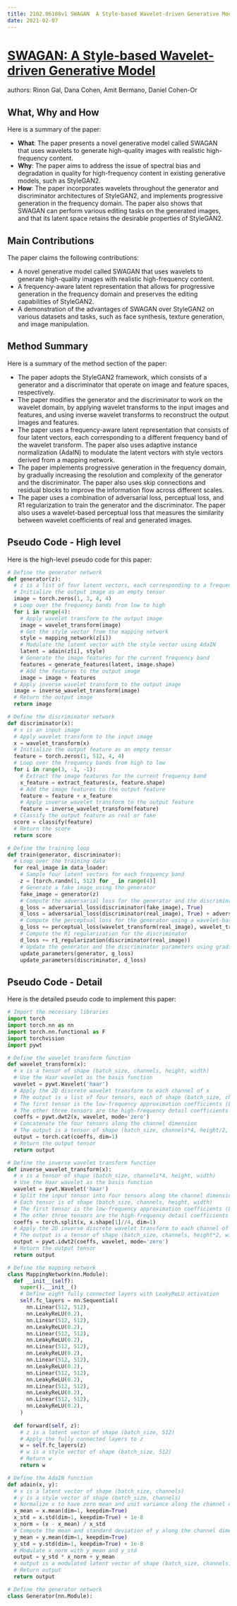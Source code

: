 ```yaml
---
title: 2102.06108v1 SWAGAN  A Style-based Wavelet-driven Generative Model
date: 2021-02-07
---
```


# [SWAGAN: A Style-based Wavelet-driven Generative Model](http://arxiv.org/abs/2102.06108v1)

authors: Rinon Gal, Dana Cohen, Amit Bermano, Daniel Cohen-Or


## What, Why and How

[1]: https://arxiv.org/abs/2102.06108v1 "SWAGAN: A Style-based Wavelet-driven Generative Model"
[2]: https://arxiv.org/pdf/2102.06108v1.pdf "SWAGAN: A Style-based WAvelet-driven Generative Model - arXiv.org"
[3]: http://export.arxiv.org/abs/2101.06108v1 "[2101.06108v1] Double Slit Experiment in the Non-Commutative Plane and ..."

Here is a summary of the paper:

- **What**: The paper presents a novel generative model called SWAGAN that uses wavelets to generate high-quality images with realistic high-frequency content.
- **Why**: The paper aims to address the issue of spectral bias and degradation in quality for high-frequency content in existing generative models, such as StyleGAN2.
- **How**: The paper incorporates wavelets throughout the generator and discriminator architectures of StyleGAN2, and implements progressive generation in the frequency domain. The paper also shows that SWAGAN can perform various editing tasks on the generated images, and that its latent space retains the desirable properties of StyleGAN2.

## Main Contributions

[1]: https://arxiv.org/abs/2102.06108v1 "SWAGAN: A Style-based Wavelet-driven Generative Model"
[2]: https://arxiv.org/pdf/2102.06108v1.pdf "SWAGAN: A Style-based WAvelet-driven Generative Model - arXiv.org"
[3]: http://export.arxiv.org/abs/2101.06108v1 "[2101.06108v1] Double Slit Experiment in the Non-Commutative Plane and ..."

The paper claims the following contributions:

- A novel generative model called SWAGAN that uses wavelets to generate high-quality images with realistic high-frequency content.
- A frequency-aware latent representation that allows for progressive generation in the frequency domain and preserves the editing capabilities of StyleGAN2.
- A demonstration of the advantages of SWAGAN over StyleGAN2 on various datasets and tasks, such as face synthesis, texture generation, and image manipulation.

## Method Summary

[1]: https://arxiv.org/abs/2102.06108v1 "SWAGAN: A Style-based Wavelet-driven Generative Model"
[2]: https://arxiv.org/pdf/2102.06108v1.pdf "SWAGAN: A Style-based WAvelet-driven Generative Model - arXiv.org"
[3]: http://export.arxiv.org/abs/2101.06108v1 "[2101.06108v1] Double Slit Experiment in the Non-Commutative Plane and ..."

Here is a summary of the method section of the paper:

- The paper adopts the StyleGAN2 framework, which consists of a generator and a discriminator that operate on image and feature spaces, respectively.
- The paper modifies the generator and the discriminator to work on the wavelet domain, by applying wavelet transforms to the input images and features, and using inverse wavelet transforms to reconstruct the output images and features.
- The paper uses a frequency-aware latent representation that consists of four latent vectors, each corresponding to a different frequency band of the wavelet transform. The paper also uses adaptive instance normalization (AdaIN) to modulate the latent vectors with style vectors derived from a mapping network.
- The paper implements progressive generation in the frequency domain, by gradually increasing the resolution and complexity of the generator and the discriminator. The paper also uses skip connections and residual blocks to improve the information flow across different scales.
- The paper uses a combination of adversarial loss, perceptual loss, and R1 regularization to train the generator and the discriminator. The paper also uses a wavelet-based perceptual loss that measures the similarity between wavelet coefficients of real and generated images.

## Pseudo Code - High level

Here is the high-level pseudo code for this paper:

```python
# Define the generator network
def generator(z):
  # z is a list of four latent vectors, each corresponding to a frequency band
  # Initialize the output image as an empty tensor
  image = torch.zeros(1, 3, 4, 4)
  # Loop over the frequency bands from low to high
  for i in range(4):
    # Apply wavelet transform to the output image
    image = wavelet_transform(image)
    # Get the style vector from the mapping network
    style = mapping_network(z[i])
    # Modulate the latent vector with the style vector using AdaIN
    latent = adain(z[i], style)
    # Generate the image features for the current frequency band
    features = generate_features(latent, image.shape)
    # Add the features to the output image
    image = image + features
  # Apply inverse wavelet transform to the output image
  image = inverse_wavelet_transform(image)
  # Return the output image
  return image

# Define the discriminator network
def discriminator(x):
  # x is an input image
  # Apply wavelet transform to the input image
  x = wavelet_transform(x)
  # Initialize the output feature as an empty tensor
  feature = torch.zeros(1, 512, 4, 4)
  # Loop over the frequency bands from high to low
  for i in range(3, -1, -1):
    # Extract the image features for the current frequency band
    x_feature = extract_features(x, feature.shape)
    # Add the image features to the output feature
    feature = feature + x_feature
    # Apply inverse wavelet transform to the output feature
    feature = inverse_wavelet_transform(feature)
  # Classify the output feature as real or fake
  score = classify(feature)
  # Return the score
  return score

# Define the training loop
def train(generator, discriminator):
  # Loop over the training data
  for real_image in data_loader:
    # Sample four latent vectors for each frequency band
    z = [torch.randn(1, 512) for _ in range(4)]
    # Generate a fake image using the generator
    fake_image = generator(z)
    # Compute the adversarial loss for the generator and the discriminator
    g_loss = adversarial_loss(discriminator(fake_image), True)
    d_loss = adversarial_loss(discriminator(real_image), True) + adversarial_loss(discriminator(fake_image), False)
    # Compute the perceptual loss for the generator using a wavelet-based metric
    g_loss += perceptual_loss(wavelet_transform(real_image), wavelet_transform(fake_image))
    # Compute the R1 regularization for the discriminator
    d_loss += r1_regularization(discriminator(real_image))
    # Update the generator and the discriminator parameters using gradient descent
    update_parameters(generator, g_loss)
    update_parameters(discriminator, d_loss)
```

## Pseudo Code - Detail

Here is the detailed pseudo code to implement this paper:

```python
# Import the necessary libraries
import torch
import torch.nn as nn
import torch.nn.functional as F
import torchvision
import pywt

# Define the wavelet transform function
def wavelet_transform(x):
  # x is a tensor of shape (batch_size, channels, height, width)
  # Use the Haar wavelet as the basis function
  wavelet = pywt.Wavelet('haar')
  # Apply the 2D discrete wavelet transform to each channel of x
  # The output is a list of four tensors, each of shape (batch_size, channels, height/2, width/2)
  # The first tensor is the low-frequency approximation coefficients (LL)
  # The other three tensors are the high-frequency detail coefficients (LH, HL, HH)
  coeffs = pywt.dwt2(x, wavelet, mode='zero')
  # Concatenate the four tensors along the channel dimension
  # The output is a tensor of shape (batch_size, channels*4, height/2, width/2)
  output = torch.cat(coeffs, dim=1)
  # Return the output tensor
  return output

# Define the inverse wavelet transform function
def inverse_wavelet_transform(x):
  # x is a tensor of shape (batch_size, channels*4, height, width)
  # Use the Haar wavelet as the basis function
  wavelet = pywt.Wavelet('haar')
  # Split the input tensor into four tensors along the channel dimension
  # Each tensor is of shape (batch_size, channels, height, width)
  # The first tensor is the low-frequency approximation coefficients (LL)
  # The other three tensors are the high-frequency detail coefficients (LH, HL, HH)
  coeffs = torch.split(x, x.shape[1]//4, dim=1)
  # Apply the 2D inverse discrete wavelet transform to each channel of x
  # The output is a tensor of shape (batch_size, channels, height*2, width*2)
  output = pywt.idwt2(coeffs, wavelet, mode='zero')
  # Return the output tensor
  return output

# Define the mapping network
class MappingNetwork(nn.Module):
  def __init__(self):
    super().__init__()
    # Define eight fully connected layers with LeakyReLU activation
    self.fc_layers = nn.Sequential(
      nn.Linear(512, 512),
      nn.LeakyReLU(0.2),
      nn.Linear(512, 512),
      nn.LeakyReLU(0.2),
      nn.Linear(512, 512),
      nn.LeakyReLU(0.2),
      nn.Linear(512, 512),
      nn.LeakyReLU(0.2),
      nn.Linear(512, 512),
      nn.LeakyReLU(0.2),
      nn.Linear(512, 512),
      nn.LeakyReLU(0.2),
      nn.Linear(512, 512),
      nn.LeakyReLU(0.2),
      nn.Linear(512, 512),
      nn.LeakyReLU(0.2),
    )
  
  def forward(self, z):
    # z is a latent vector of shape (batch_size, 512)
    # Apply the fully connected layers to z
    w = self.fc_layers(z)
    # w is a style vector of shape (batch_size, 512)
    # Return w
    return w

# Define the AdaIN function
def adain(x, y):
  # x is a latent vector of shape (batch_size, channels)
  # y is a style vector of shape (batch_size, channels)
  # Normalize x to have zero mean and unit variance along the channel dimension
  x_mean = x.mean(dim=1, keepdim=True)
  x_std = x.std(dim=1, keepdim=True) + 1e-8
  x_norm = (x - x_mean) / x_std
  # Compute the mean and standard deviation of y along the channel dimension
  y_mean = y.mean(dim=1, keepdim=True)
  y_std = y.std(dim=1, keepdim=True) + 1e-8
  # Modulate x_norm with y_mean and y_std
  output = y_std * x_norm + y_mean
  # output is a modulated latent vector of shape (batch_size, channels)
  # Return output
  return output

# Define the generator network
class Generator(nn.Module):
  
```